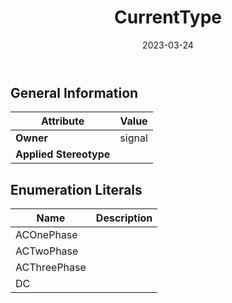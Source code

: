 ﻿---
title: CurrentType
toc: false
type: specs
date: "2023-03-24"
draft: false
specification: VEC
version: 2.0.2
documentType: "Recommendation"
elementType: Class
classes:
  - CurrentType
menu_name: vec-2.0.2
---


## General Information

| Attribute               | Value |
|-------------------------|-------|
| **Owner**               | signal |
| **Applied Stereotype**  |   |

## Enumeration Literals
| Name          | **Description** |
|---------------|-----------------|
| ACOnePhase |  |
| ACTwoPhase |  |
| ACThreePhase |  |
| DC |  |
